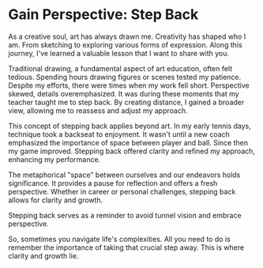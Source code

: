 # Gain Perspective: Step Back
As a creative soul, art has always drawn me. Creativity has shaped who I am. From sketching to exploring various forms of expression. Along this journey, I've learned a valuable lesson that I want to share with you.

Traditional drawing, a fundamental aspect of art education, often felt tedious. Spending hours drawing figures or scenes tested my patience. Despite my efforts, there were times when my work fell short. Perspective skewed, details overemphasized. It was during these moments that my teacher taught me to step back. By creating distance, I gained a broader view, allowing me to reassess and adjust my approach.

This concept of stepping back applies beyond art. In my early tennis days, technique took a backseat to enjoyment. It wasn't until a new coach emphasized the importance of space between player and ball. Since then my game improved. Stepping back offered clarity and refined my approach, enhancing my performance.

The metaphorical "space" between ourselves and our endeavors holds significance. It provides a pause for reflection and offers a fresh perspective. Whether in career or personal challenges, stepping back allows for clarity and growth.

Stepping back serves as a reminder to avoid tunnel vision and embrace perspective. 

So, sometimes you navigate life's complexities. All you need to do is remember the importance of taking that crucial step away. This is where clarity and growth lie.
